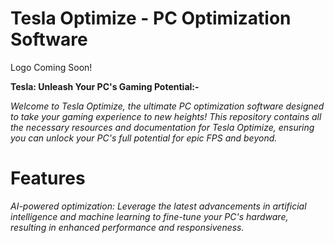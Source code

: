 # Tesla Optimize - PC Optimization Software

Logo Coming Soon!

**Tesla: Unleash Your PC's Gaming Potential:-**

*Welcome to Tesla Optimize, the ultimate PC optimization software designed to take your gaming experience to new heights! This repository contains all the necessary resources and documentation for Tesla Optimize, ensuring you can unlock your PC's full potential for epic FPS and beyond.*

# Features

*AI-powered optimization: Leverage the latest advancements in artificial intelligence and machine learning to fine-tune your PC's hardware, resulting in enhanced performance and responsiveness.*
